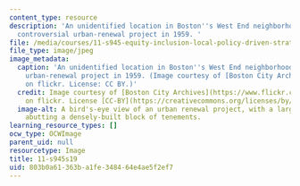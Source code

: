 ```yaml
---
content_type: resource
description: 'An unidentified location in Boston''s West End neighborhood during a
  controversial urban-renewal project in 1959. '
file: /media/courses/11-s945-equity-inclusion-local-policy-driven-strategies-for-economic-development-the-just-city-spring-2019/803b0a61363ba1fe348464e4ae5f2ef7_11-S945s19.jpg
file_type: image/jpeg
image_metadata:
  caption: 'An unidentified location in Boston''s West End neighborhood during a controversial
    urban-renewal project in 1959. (Image courtesy of [Boston City Archives](https://www.flickr.com/photos/cityofbostonarchives/9317250700/)
    on flickr. License: CC BY.)'
  credit: Image courtesy of [Boston City Archives](https://www.flickr.com/photos/cityofbostonarchives/9317250700/)
    on flickr. License [CC-BY](https://creativecommons.org/licenses/by/2.0/).
  image-alt: A bird's-eye view of an urban renewal project, with a large barren area
    abutting a densely-built block of tenements.
learning_resource_types: []
ocw_type: OCWImage
parent_uid: null
resourcetype: Image
title: 11-s945s19
uid: 803b0a61-363b-a1fe-3484-64e4ae5f2ef7
---
```

